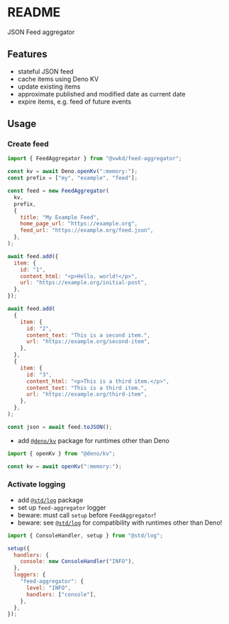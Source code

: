 # README

JSON Feed aggregator



## Features

- stateful JSON feed
- cache items using Deno KV
- update existing items
- approximate published and modified date as current date
- expire items, e.g. feed of future events



## Usage

### Create feed

```js
import { FeedAggregator } from "@vwkd/feed-aggregator";

const kv = await Deno.openKv(":memory:");
const prefix = ["my", "example", "feed"];

const feed = new FeedAggregator(
  kv,
  prefix,
  {
    title: "My Example Feed",
    home_page_url: "https://example.org",
    feed_url: "https://example.org/feed.json",
  },
);

await feed.add({
  item: {
    id: "1",
    content_html: "<p>Hello, world!</p>",
    url: "https://example.org/initial-post",
  },
});

await feed.add(
  {
    item: {
      id: "2",
      content_text: "This is a second item.",
      url: "https://example.org/second-item",
    },
  },
  {
    item: {
      id: "3",
      content_html: "<p>This is a third item.</p>",
      content_text: "This is a third item.",
      url: "https://example.org/third-item",
    },
  },
);

const json = await feed.toJSON();
```

- add [`@deno/kv`](https://www.npmjs.com/package/@deno/kv) package for runtimes other than Deno

```js
import { openKv } from "@deno/kv";

const kv = await openKv(":memory:");
```

### Activate logging

- add [`@std/log`](https://jsr.io/@std/log) package
- set up `feed-aggregator` logger
- beware: must call `setup` before `FeedAggregator`!
- beware: see [`@std/log`](https://jsr.io/@std/log) for compatibility with runtimes other than Deno!

```js
import { ConsoleHandler, setup } from "@std/log";

setup({
  handlers: {
    console: new ConsoleHandler("INFO"),
  },
  loggers: {
    "feed-aggregator": {
      level: "INFO",
      handlers: ["console"],
    },
  },
});
```

